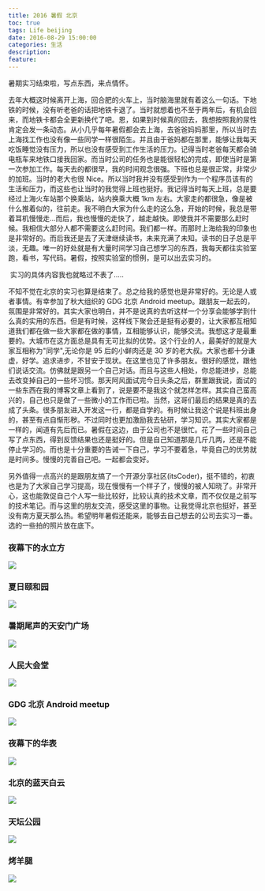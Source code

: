 ```yaml
---
title: 2016 暑假 北京 
toc: true
tags: Life beijing
date: 2016-08-29 15:00:00
categories: 生活
description:
feature:
---
```


暑期实习结束啦，写点东西，来点情怀。

<!--more-->

​	去年大概这时候离开上海，回合肥的火车上，当时脑海里就有着这么一句话。下地铁的时候，没有听老爸的话把地铁卡退了。当时就想着也不至于两年后，有机会回来，而地铁卡都会全更新换代了吧。恩，如果到时候真的回去，我想按照我的尿性肯定会发一条动态。从小几乎每年暑假都会去上海，去爸爸妈妈那里，所以当时去上海找工作也没有像一些同学一样很陌生。并且由于爸妈都在那里，能够让我每天吃饭睡觉没有压力，所以也没有感受到工作生活的压力。记得当时老爸每天都会骑电瓶车来地铁口接我回家。而当时公司的任务也是能很轻松的完成，即使当时是第一次参加工作。每天去的都很早，我的时间观念很强。下班也总是很正常，非常少的加班。当时的老大也很 Nice。所以当时我并没有感受到作为一个程序员该有的生活和压力，而这些也让当时的我觉得上班也挺好。我记得当时每天上班，总是要经过上海火车站那个换乘站，站内换乘大概 1km 左右。大家走的都很急，像是被什么推着似的，往前走。我不明白大家为什么走的这么急，开始的时候，我总是带着耳机慢慢走...而后，我也慢慢的走快了，越走越快。即使我并不需要那么赶时候。我相信大部分人都不需要这么赶时间。我们都一样。而那时上海给我的印象也是非常好的。而后我还是去了天津继续读书，未来充满了未知。读书的日子总是平淡，无趣。唯一的好处就是有大量时间学习自己想学习的东西，我每天都往实验室跑，看书，写代码。暑假，按照实验室的惯例，是可以出去实习的。

​	实习的具体内容我也就略过不表了.....

​	不知不觉在北京的实习也算是结束了。总之给我的感觉也是非常好的。无论是人或者事情。有幸参加了秋大组织的 GDG 北京 Android meetup。跟朋友一起去的，氛围是非常好的。其实大家也明白，并不是说真的去听这样一个分享会能够学到什么真的实用的东西。但是有时候，这样线下聚会还是挺有必要的，让大家都互相知道我们都在做一些大家都在做的事情，互相能够认识，能够交流。我想这才是最重要的。大城市在这方面总是具有无可比拟的优势。这个行业的人，最美好的就是大家互相称为"同学",无论你是 95 后的小鲜肉还是 30 岁的老大叔。大家也都十分谦虚，好学。追求进步，不甘安于现状。在这里也见了许多朋友。很好的感觉，跟他们说话交流。仿佛就是跟另一个自己对话。而且与这些人相处，你总能进步，总能去改变掉自己的一些坏习惯。那天阿风面试完今日头条之后，群里跟我说，面试的一些东西在我的博客文章上看到了，说是要不是我这个就怎样怎样。其实自己蛮高兴的，自己也只是做了一些微小的工作而已啦。当然，这哥们最后的结果是真的去成了头条。很多朋友进入开发这一行，都是自学的。有时候让我这个说是科班出身的，甚至有点自惭形秽。不过同时也更加激励我去钻研，学习知识。其实大家都是一样的，闻道有先后而已。暑假在这边，由于公司也不是很忙。花了一些时间自己写了点东西，得到反馈结果也还是挺好的。但是自己知道那是几斤几两，还是不能停止学习的。而也是十分重要的告诫一下自己，学习不要着急，毕竟自己的优势就是时间多。慢慢的完善自己吧。一起都会变好。

​	另外值得一点高兴的是跟朋友搞了一个开源分享社区(itsCoder)，挺不错的，初衷也是为了大家自己学习提高，现在慢慢有一个样子了，慢慢的被人知晓了。非常开心，这也能敦促自己个人写一些比较好，比较认真的技术文章，而不仅仅是之前写的技术笔记。而与这里的朋友交流，感受这里的事物。让我觉得北京也挺好，甚至没有南方夏天那么热。希望明年暑假还能来，能够去自己想去的公司去实习一番。选的一些拍的照片放在底下。

### 夜幕下的水立方

![](http://7xrl8j.com1.z0.glb.clouddn.com/IMG_0136.JPG)

### 夏日颐和园

![](http://7xrl8j.com1.z0.glb.clouddn.com/IMG_0327.JPG)

### 暑期尾声的天安门广场

![](http://7xrl8j.com1.z0.glb.clouddn.com/IMG_0362.JPG)



### 人民大会堂

![](http://7xrl8j.com1.z0.glb.clouddn.com/IMG_0358.JPG)

### GDG 北京 Android meetup

![](http://ww3.sinaimg.cn/large/b10d1ea5gw1f776nky3ngj20sg0iztdh.jpg)



### 夜幕下的华表

![](http://ww1.sinaimg.cn/large/b10d1ea5gw1f7773ps25lj20u0190ag0.jpg)

### 北京的蓝天白云

![](http://ww3.sinaimg.cn/large/b10d1ea5gw1f7778i9y8lj21kw1kw1kx.jpg)

### 天坛公园

![](http://7xrl8j.com1.z0.glb.clouddn.com/IMG_0180.JPG)

### 烤羊腿

![](http://7xrl8j.com1.z0.glb.clouddn.com/IMG_20160821_175752.jpg)